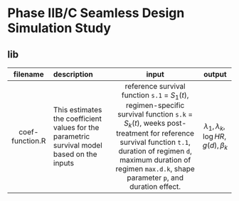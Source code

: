 # Phase IIB/C Seamless Design Simulation Study

## lib

| filename | description | input | output | 
|:--------:|:------------|:-----:|:------:|
|coef-function.R | This estimates the coefficient values for the parametric survival model based on the inputs | reference survival function `s.1` = $S_1(t)$, regimen-specific survival function `s.k` = $S_k(t)$, weeks post-treatment for reference survival function `t.1`, duration of regimen `d`, maximum duration of regimen `max.d.k`, shape parameter `p`, and duration effect. | $\lambda_1, \lambda_k, \log HR, g(d), \beta_k$ |